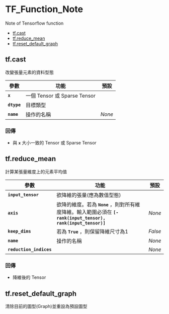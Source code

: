 # TF_Function_Note
Note of Tensorflow function

- [tf.cast](https://github.com/Robin-Huang/TF_Function_Note/new/master?readme=1#tfcastx-dtype-namenone)
- [tf.reduce_mean](https://github.com/Robin-Huang/TF_Function_Note/new/master?readme=1#tfreduce_mean)
- [tf.reset_default_graph](https://github.com/Robin-Huang/TF_Function_Note/new/master?readme=1#tf.reset_default_graph)

## tf.cast
改變張量元素的資料型態

|參數|功能|預設|
|---|---|---|
|**`x`**|一個 Tensor 或 Sparse Tensor||
|**`dtype`**|目標類型||
|**`name`**|操作的名稱|*None*|

### 回傳
- 與 **`x`** 大小一致的 Tensor 或 Sparse Tensor<br>

## tf.reduce_mean
計算某張量維度上的元素平均值

|參數|功能|預設|
|---|---|---|
|**`input_tensor`**|欲降維的張量(應為數值型態)||
|**`axis`**|欲降的維度。若為 **`None`** ，則對所有維度降維。輸入範圍必須在 **`[-rank(input_tensor), rank(input_tensor)]`**|*None*|
|**`keep_dims`**|若為 **`True`** ，則保留降維尺寸為1|*False*|
|**`name`**|操作的名稱|*None*|
|**`reduction_indices`**||*None*|

### 回傳
- 降維後的 Tensor

## tf.reset_default_graph
清除目前的圖型(Graph)並重設為預設圖型
